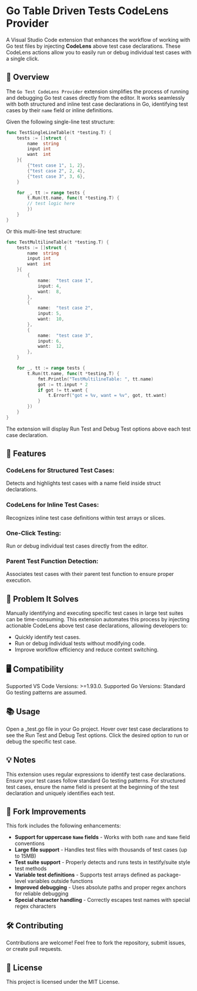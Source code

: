 # Go Table Driven Tests CodeLens Provider

A Visual Studio Code extension that enhances the workflow of working with Go test files by injecting **CodeLens** above test case declarations. These CodeLens actions allow you to easily run or debug individual test cases with a single click.

## 📖 Overview

The `Go Test CodeLens Provider` extension simplifies the process of running and debugging Go test cases directly from the editor. It works seamlessly with both structured and inline test case declarations in Go, identifying test cases by their `name` field or inline definitions.

Given the following single-line test structure:

```go
func TestSingleLineTable(t *testing.T) {
	tests := []struct {
		name  string
		input int
		want  int
	}{
		{"test case 1", 1, 2},
		{"test case 2", 2, 4},
		{"test case 3", 3, 6},
	}

	for _, tt := range tests {
		t.Run(tt.name, func(t *testing.T) {
        // test logic here
		})
	}
}
```

Or this multi-line test structure:

```go
func TestMultilineTable(t *testing.T) {
	tests := []struct {
		name  string
		input int
		want  int
	}{
		{
			name:  "test case 1",
			input: 4,
			want:  8,
		},
		{
			name:  "test case 2",
			input: 5,
			want:  10,
		},
		{
			name:  "test case 3",
			input: 6,
			want:  12,
		},
	}

	for _, tt := range tests {
		t.Run(tt.name, func(t *testing.T) {
			fmt.Println("TestMultilineTable: ", tt.name)
			got := tt.input * 2
			if got != tt.want {
				t.Errorf("got = %v, want = %v", got, tt.want)
			}
		})
	}
}
```

The extension will display Run Test and Debug Test options above each test case declaration.

## 🚀 Features

### CodeLens for Structured Test Cases: 
Detects and highlights test cases with a name field inside struct declarations.

### CodeLens for Inline Test Cases: 
Recognizes inline test case definitions within test arrays or slices.

### One-Click Testing: 
Run or debug individual test cases directly from the editor.

### Parent Test Function Detection: 
Associates test cases with their parent test function to ensure proper execution.

## 🔧 Problem It Solves

Manually identifying and executing specific test cases in large test suites can be time-consuming. This extension automates this process by injecting actionable CodeLens above test case declarations, allowing developers to:

* Quickly identify test cases.
* Run or debug individual tests without modifying code.
* Improve workflow efficiency and reduce context switching.

## 🖥️ Compatibility
Supported VS Code Versions: >=1.93.0.
Supported Go Versions: Standard Go testing patterns are assumed.

## 📚 Usage
Open a _test.go file in your Go project.
Hover over test case declarations to see the Run Test and Debug Test options.
Click the desired option to run or debug the specific test case.

## 💡 Notes
This extension uses regular expressions to identify test case declarations. Ensure your test cases follow standard Go testing patterns.
For structured test cases, ensure the name field is present at the beginning of the test declaration and uniquely identifies each test.

## 🔄 Fork Improvements

This fork includes the following enhancements:

* **Support for uppercase `Name` fields** - Works with both `name` and `Name` field conventions
* **Large file support** - Handles test files with thousands of test cases (up to 15MB)
* **Test suite support** - Properly detects and runs tests in testify/suite style test methods
* **Variable test definitions** - Supports test arrays defined as package-level variables outside functions
* **Improved debugging** - Uses absolute paths and proper regex anchors for reliable debugging
* **Special character handling** - Correctly escapes test names with special regex characters

## 🛠️ Contributing
Contributions are welcome! Feel free to fork the repository, submit issues, or create pull requests.

## 📜 License
This project is licensed under the MIT License.